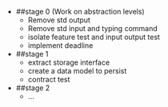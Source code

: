 - ##stage 0 (Work on abstraction levels)
    - Remove std output 
    - Remove std input and typing command
    - isolate feature test and input output test
    - implement deadline
- ##stage 1
    -  extract storage interface
    - create a data model to persist
    - contract test
- ##stage 2
    - ...